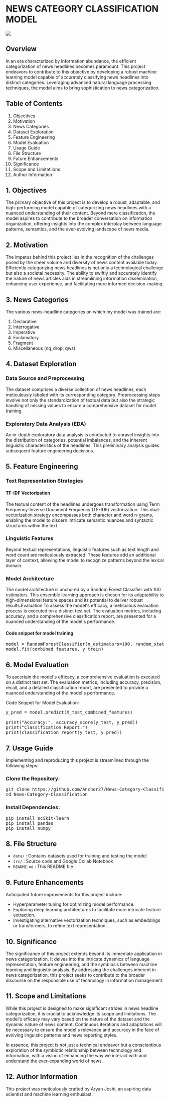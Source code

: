 # NEWS CATEGORY CLASSIFICATION MODEL

<img src="https://github.com/Anchor27/Data/blob/db0871b4ff5435668df6ee95762666239b3feb81/NEWS-IMG.png">

## Overview
In an era characterized by information abundance, the efficient categorization of news headlines becomes paramount. This project endeavors to contribute to this objective by developing a robust machine learning model capable of accurately classifying news headlines into distinct categories. Leveraging advanced natural language processing techniques, the model aims to bring sophistication to news categorization.

## Table of Contents
1. Objectives
2. Motivation
3. News Categories
4. Dataset Exploration
5. Feature Engineering
6. Model Evaluation
7. Usage Guide
8. File Structure
9. Future Enhancements
10. Significance
11. Scope and Limitatiions
12. Author Information

## 1. Objectives
The primary objective of this project is to develop a robust, adaptable, and high-performing model capable of categorizing news headlines with a nuanced understanding of their content. Beyond mere classification, the model aspires to contribute to the broader conversation on information organization, offering insights into the complex interplay between language patterns, semantics, and the ever-evolving landscape of news media.

## 2. Motivation
The impetus behind this project lies in the recognition of the challenges posed by the sheer volume and diversity of news content available today. Efficiently categorizing news headlines is not only a technological challenge but also a societal necessity. The ability to swiftly and accurately identify the nature of news articles aids in streamlining information dissemination, enhancing user experience, and facilitating more informed decision-making.

## 3. News Categories
The various news-headline categories on which my model was trained are:
1. Declarative
2. Interrogative
3. Imperative
4. Exclamatory
5. Fragment
6. Miscellaneous (nq_drop, qws)

## 4. Dataset Exploration
### Data Source and Preprocessing
The dataset comprises a diverse collection of news headlines, each meticulously labeled with its corresponding category. Preprocessing steps involve not only the standardization of textual data but also the strategic handling of missing values to ensure a comprehensive dataset for model training.

### Exploratory Data Analysis (EDA)
An in-depth exploratory data analysis is conducted to unravel insights into the distribution of categories, potential imbalances, and the inherent linguistic characteristics of the headlines. This preliminary analysis guides subsequent feature engineering decisions.

## 5. Feature Engineering
### Text Representation Strategies
#### TF-IDF Vectorization
The textual content of the headlines undergoes transformation using Term Frequency-Inverse Document Frequency (TF-IDF) vectorization. This dual-vectorization strategy encompasses both character and word n-grams, enabling the model to discern intricate semantic nuances and syntactic structures within the text.

### Linguistic Features
Beyond textual representations, linguistic features such as text length and word count are meticulously extracted. These features add an additional layer of context, allowing the model to recognize patterns beyond the lexical domain.

### Model Architecture
The model architecture is anchored by a Random Forest Classifier with 100 estimators. This ensemble learning approach is chosen for its adaptability to high-dimensional feature spaces and its potential to deliver robust results.Evaluation
To assess the model's efficacy, a meticulous evaluation process is executed on a distinct test set. The evaluation metrics, including accuracy, and a comprehensive classification report, are presented for a nuanced understanding of the model's performance.

#### Code snippet for model training
<pre>
model = RandomForestClassifier(n_estimators=100, random_state=42)
model.fit(combined_features, y_train)
</pre>



## 6. Model Evaluation
To ascertain the model's efficacy, a comprehensive evaluation is executed on a distinct test set. The evaluation metrics, including accuracy, precision, recall, and a detailed classification report, are presented to provide a nuanced understanding of the model's performance.

Code Snippet for Model Evaluation-
<pre>
y_pred = model.predict(X_test_combined_features)

print("Accuracy:", accuracy_score(y_test, y_pred))
print("Classification Report:")
print(classification_report(y_test, y_pred))
</pre>

## 7. Usage Guide
Implementing and reproducing this project is streamlined through the following steps:

### Clone the Repository:

<pre>
git clone https://github.com/Anchor27/News-Category-Classification.git
cd News-Category-Classification
</pre>
  
### Install Dependencies:

<pre>
pip install scikit-learn
pip install pandas
pip install numpy
</pre>

  
## 8. File Structure
- `data/`       :         Contains datasets used for training and testing the model
- `src/`         :        Source code and Google Collab Notebook
- `README.md`     :       This README file

## 9. Future Enhancements
Anticipated future improvements for this project include:

- Hyperparameter tuning for optimizing model performance.
- Exploring deep learning architectures to facilitate more intricate feature extraction.
- Investigating alternative vectorization techniques, such as embeddings or transformers, to refine text representation.

## 10. Significance
The significance of this project extends beyond its immediate application in news categorization. It delves into the intricate dynamics of language representation, feature engineering, and the symbiosis between machine learning and linguistic analysis. By addressing the challenges inherent in news categorization, this project seeks to contribute to the broader discourse on the responsible use of technology in information management.

## 11. Scope and Limitations
While this project is designed to make significant strides in news headline categorization, it is crucial to acknowledge its scope and limitations. The model's efficacy may vary based on the nature of the dataset and the dynamic nature of news content. Continuous iterations and adaptations will be necessary to ensure the model's relevance and accuracy in the face of evolving linguistic patterns and news reporting styles.

In essence, this project is not just a technical endeavor but a conscientious exploration of the symbiotic relationship between technology and information, with a vision of enhancing the way we interact with and understand the ever-expanding world of news.

## 12. Author Information
This project was meticulously crafted by Aryan Joshi, an aspiring data scientist and machine learning enthusiast. 

